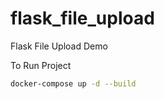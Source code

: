 # flask_file_upload
Flask File Upload Demo

To Run Project

```bash
docker-compose up -d --build
```
